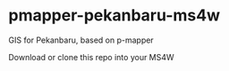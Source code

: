 # pmapper-pekanbaru-ms4w
GIS for Pekanbaru, based on p-mapper

Download or clone this repo into your MS4W
